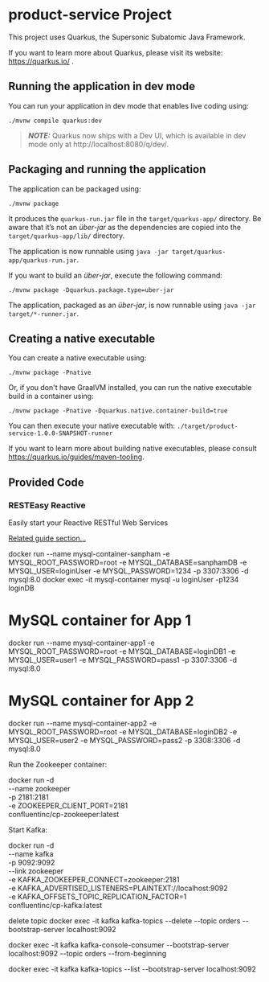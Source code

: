 # product-service Project

This project uses Quarkus, the Supersonic Subatomic Java Framework.

If you want to learn more about Quarkus, please visit its website: https://quarkus.io/ .

## Running the application in dev mode

You can run your application in dev mode that enables live coding using:
```shell script
./mvnw compile quarkus:dev
```

> **_NOTE:_**  Quarkus now ships with a Dev UI, which is available in dev mode only at http://localhost:8080/q/dev/.

## Packaging and running the application

The application can be packaged using:
```shell script
./mvnw package
```
It produces the `quarkus-run.jar` file in the `target/quarkus-app/` directory.
Be aware that it’s not an _über-jar_ as the dependencies are copied into the `target/quarkus-app/lib/` directory.

The application is now runnable using `java -jar target/quarkus-app/quarkus-run.jar`.

If you want to build an _über-jar_, execute the following command:
```shell script
./mvnw package -Dquarkus.package.type=uber-jar
```

The application, packaged as an _über-jar_, is now runnable using `java -jar target/*-runner.jar`.

## Creating a native executable

You can create a native executable using: 
```shell script
./mvnw package -Pnative
```

Or, if you don't have GraalVM installed, you can run the native executable build in a container using: 
```shell script
./mvnw package -Pnative -Dquarkus.native.container-build=true
```

You can then execute your native executable with: `./target/product-service-1.0.0-SNAPSHOT-runner`

If you want to learn more about building native executables, please consult https://quarkus.io/guides/maven-tooling.

## Provided Code

### RESTEasy Reactive

Easily start your Reactive RESTful Web Services

[Related guide section...](https://quarkus.io/guides/getting-started-reactive#reactive-jax-rs-resources)


docker run --name mysql-container-sanpham -e MYSQL_ROOT_PASSWORD=root -e MYSQL_DATABASE=sanphamDB -e MYSQL_USER=loginUser -e MYSQL_PASSWORD=1234 -p 3307:3306 -d mysql:8.0
docker exec -it mysql-container mysql -u loginUser -p1234 loginDB
# MySQL container for App 1
docker run --name mysql-container-app1 -e MYSQL_ROOT_PASSWORD=root -e MYSQL_DATABASE=loginDB1 -e MYSQL_USER=user1 -e MYSQL_PASSWORD=pass1 -p 3307:3306 -d mysql:8.0
# MySQL container for App 2
docker run --name mysql-container-app2 -e MYSQL_ROOT_PASSWORD=root -e MYSQL_DATABASE=loginDB2 -e MYSQL_USER=user2 -e MYSQL_PASSWORD=pass2 -p 3308:3306 -d mysql:8.0


Run the Zookeeper container:

[//]: # (Kafka)
docker run -d \
--name zookeeper \
-p 2181:2181 \
-e ZOOKEEPER_CLIENT_PORT=2181 \
confluentinc/cp-zookeeper:latest

Start Kafka:

docker run -d \
--name kafka \
-p 9092:9092 \
--link zookeeper \
-e KAFKA_ZOOKEEPER_CONNECT=zookeeper:2181 \
-e KAFKA_ADVERTISED_LISTENERS=PLAINTEXT://localhost:9092 \
-e KAFKA_OFFSETS_TOPIC_REPLICATION_FACTOR=1 \
confluentinc/cp-kafka:latest


delete topic
docker exec -it kafka kafka-topics --delete --topic orders --bootstrap-server localhost:9092


[//]: # (tao topic
docker exec -it kafka kafka-topics --create --topic orders --bootstrap-server localhost:9092 --partitions 1 --replication-factor 1
)

[//]: # (consume topic)
docker exec -it kafka kafka-console-consumer --bootstrap-server localhost:9092 --topic orders --from-beginning



[//]: # (list topic )
docker exec -it kafka kafka-topics --list --bootstrap-server localhost:9092
